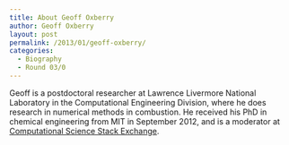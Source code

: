 ```yaml
---
title: About Geoff Oxberry
author: Geoff Oxberry
layout: post
permalink: /2013/01/geoff-oxberry/
categories:
  - Biography
  - Round 03/0
---
```

Geoff is a postdoctoral researcher at Lawrence Livermore National Laboratory in the Computational Engineering Division, where he does research in numerical methods in combustion. He received his PhD in chemical engineering from MIT in September 2012, and is a moderator at [Computational Science Stack Exchange][1].<tt><br /> </tt>

 [1]: http://scicomp.stackexchange.com/ "Computational Science Stack Exchange"